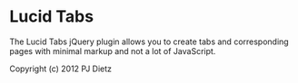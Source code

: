 Lucid Tabs
==========

The Lucid Tabs jQuery plugin allows you to create tabs and corresponding pages with minimal markup and not a lot of JavaScript.

Copyright (c) 2012 PJ Dietz
